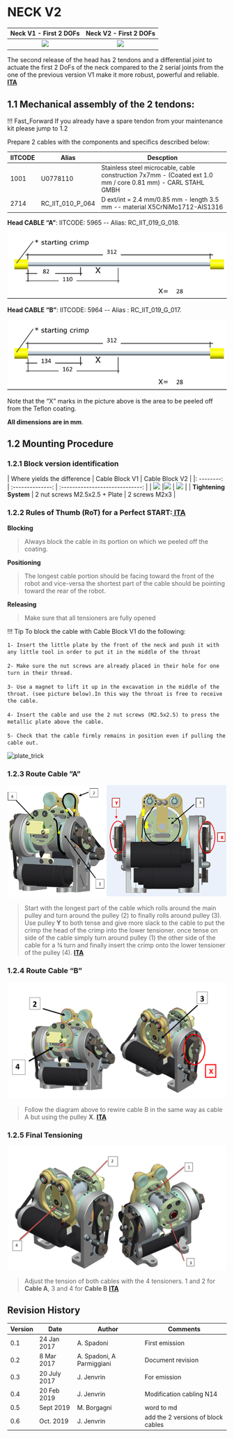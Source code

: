 # NECK V2

| <center> Neck V1 - First 2 DOFs </center> | <center> Neck V2 - First 2 DOFs </center> |
|:-------------------------:| :------------------:|
|<img src ="../img/neck_V1.png" height = 300px> | <img src ="../img/NECK_V2.png" height = 300px>|

The second release of the head has 2 tendons and a differential joint to actuate the first 2 DoFs of the neck compared to the 2 serial joints from the one of the previous version V1 make it more robust, powerful and reliable.
[<i class="fa fa-flag fa-1x"></i> **ITA**](Italiano.md#position009a)


## 1.1       Mechanical assembly of the 2 tendons:



!!! Fast_Forward
    If you already have a spare tendon from your maintenance kit please jump to 1.2



Prepare 2 cables with the components and specifics described below: 

| IITCODE | Alias            | Descption                                                    |
| ------- | ---------------- | ------------------------------------------------------------ |
| 1001    | U0778110         | Stainless steel microcable, cable construction 7x7mm - (Coated ext 1.0 mm / core 0.81 mm) - CARL STAHL GMBH |
| 2714    | RC_IIT_010_P_064 | D ext/int = 2.4 mm/0.85 mm - length 3.5 mm -- material X5CrNiMo1712-AIS1316 |



**Head CABLE “A”**: IITCODE: 5965 -- Alias: RC_IIT_019_G_018.

![testa icubV2](img/ICUB_HEAD_Cable_A.png)                                                                                           

 

**Head CABLE “B”**: IITCODE: 5964 -- Alias : RC_IIT_019_G_017.

  ![testa icubV2](img/ICUB_HEAD_Cable_B.png)                



Note that the “X” marks in the picture above is the area to be peeled off from the Teflon coating.

 **All dimensions are in mm**.

 

## 1.2       Mounting Procedure

### 1.2.1      Block version identification
| Where yields the difference  | Cable Block V1 | Cable Block V2 |
|: --------: | :--------------: | :-----------------------------: |
| <img src ="../img/NECK_V2_block.jpg" width = 300px> |<img src ="../img/NECKV2_BlockV1.png" width = 300px> | <img src ="../img/NECKV2_BlockV2.png" width = 300px> |
| **Tightening System**   | 2 nut screws M2.5x2.5 + Plate  | 2 screws M2x3            |

### 1.2.2      Rules of Thumb (RoT) for a Perfect START:[<i class="fa fa-flag fa-1x"></i> **ITA**](Italiano.md#position009b)
**Blocking**

>Always block the cable in its portion on which we peeled off the coating.


**Positioning**

>The longest cable portion should be facing toward the front of the robot and vice-versa the shortest part of the cable should be pointing toward the rear of the robot.


**Releasing**
>Make sure that all tensioners are fully opened

!!! Tip
    To block the cable with Cable Block V1 do the following:

    1- Insert the little plate by the front of the neck and push it with any little tool in order to put it in the middle of the throat
    
    2- Make sure the nut screws are already placed in their hole for one turn in their thread.
    
    3- Use a magnet to lift it up in the excavation in the middle of the throat. (see picture below).In this way the throat is free to receive the cable.
    
    4- Insert the cable and use the 2 nut screws (M2.5x2.5) to press the metallic plate above the cable.
    
    5- Check that the cable firmly remains in position even if pulling the cable out.


![plate_trick](img/magnet_plate.png)

### 1.2.3        Route Cable ”A”

 ![testa icubV2](img/ICUB_HEAD_Wiring_front_rear_view.png)

> Start with the longest part of the cable which rolls around the main pulley and turn around the pulley (2) to finally rolls around pulley (3). Use pulley **Y** to both tense and give more slack to the cable to put the crimp the head of the crimp into the lower tensioner. once tense on side of the cable simply turn around pulley (1) the other side of the cable for a ¾ turn and finally insert the crimp onto the lower tensioner of the pulley (4). 
[<i class="fa fa-flag fa-1x"></i> **ITA**](Italiano.md#position010)

<!--

Iniziare dalla parte del cavo più lungo,   fargli fare un ¾ di giro attorno alla puleggia (1) e poi girare attorno alla   puleggia (2) per poi finire sulla puleggia (3) fino ad agganciare il crimp   all’interno del tensionner. Usare la puleggia **Y** per poter recuperare più cavo   per continuare l’altro lato del cavo.   L’altra parte del cavo e’ tutto   sommato facile da posizionare, semplicemente fare ¾ giro della pullegia (1)   e agganciare il crimp dentro il tensionner della puleggia (4).
-->

### 1.2.4        Route Cable “B”

![ICUB_HEAD_Wiring_B](img\ICUB_HEAD_Wiring_B.png)





 > Follow the diagram   above to rewire cable B in the same way as cable A but using the pulley **X**.
[<i class="fa fa-flag fa-1x"></i> **ITA**](Italiano.md#position011) 

 <!-- Eseguire   nello stesso modo le instruzioni del cavo “A” ma rispettando I disegni qui sopra, puleggia X-->


### 1.2.5        Final Tensioning

![ICUB_HEAD_wiring_tension](img\ICUB_HEAD_wiring_tension.png)                                  
> Adjust the tension of both cables with the 4 tensioners. 1 and 2 for **Cable A**,    3 and 4 for **Cable B**
[<i class="fa fa-flag fa-1x"></i> **ITA**](Italiano.md#position012)

<!-- Per finire bisogna soltanto tirare i 4 tensionatori.   1   e 2 per **Cable A** , 3 e 4 per **Cable B** -->


## Revision History

| Version | Date        | Author                    | Comments        |
| ------- | ----------- | --------------------------|-----------------|
| 0.1     | 24 Jan 2017 | A. Spadoni                | First emission  |
| 0.2	  | 8 Mar 2017	| A. Spadoni, A Parmiggiani |Document revision|
| 0.3     | 20 July 2017| J. Jenvrin                |For emission     |
| 0.4     |	20 Feb 2019 | J. Jenvrin         |Modification cabling N14|
| 0.5       | Sept 2019 | M. Borgagni                     | word to md|
| 0.6    | Oct. 2019 | J. Jenvrin |add the 2 versions of block cables |

